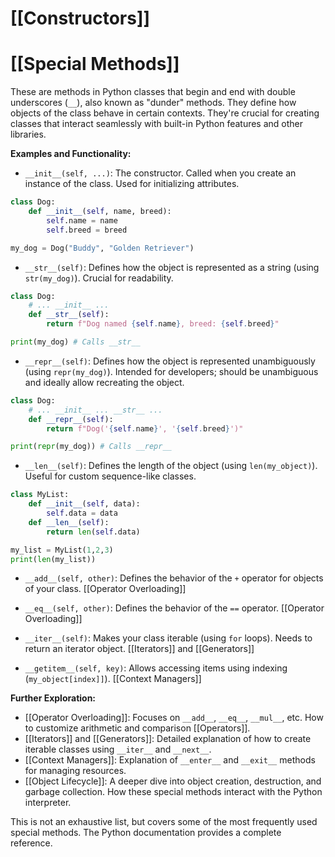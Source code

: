 # [[Constructors]]
# [[Special Methods]] 
These are methods in Python classes that begin and end with double underscores (`__`), also known as "dunder" methods. They define how objects of the class behave in certain contexts.  They're crucial for creating classes that interact seamlessly with built-in Python features and other libraries.

**Examples and Functionality:**

* `__init__(self, ...)`:  The constructor. Called when you create an instance of the class.  Used for initializing attributes.

```python
class Dog:
    def __init__(self, name, breed):
        self.name = name
        self.breed = breed

my_dog = Dog("Buddy", "Golden Retriever")
```

* `__str__(self)`: Defines how the object is represented as a string (using `str(my_dog)`).  Crucial for readability.

```python
class Dog:
    # ... __init__ ...
    def __str__(self):
        return f"Dog named {self.name}, breed: {self.breed}"

print(my_dog) # Calls __str__
```

* `__repr__(self)`: Defines how the object is represented unambiguously (using `repr(my_dog)`).  Intended for developers; should be unambiguous and ideally allow recreating the object.

```python
class Dog:
    # ... __init__ ... __str__ ...
    def __repr__(self):
        return f"Dog('{self.name}', '{self.breed}')"

print(repr(my_dog)) # Calls __repr__
```

* `__len__(self)`:  Defines the length of the object (using `len(my_object)`).  Useful for custom sequence-like classes.

```python
class MyList:
    def __init__(self, data):
        self.data = data
    def __len__(self):
        return len(self.data)

my_list = MyList(1,2,3)
print(len(my_list))
```

* `__add__(self, other)`: Defines the behavior of the `+` operator for objects of your class. [[Operator Overloading]]

* `__eq__(self, other)`: Defines the behavior of the `==` operator. [[Operator Overloading]]

* `__iter__(self)`:  Makes your class iterable (using `for` loops).  Needs to return an iterator object. [[Iterators]] and [[Generators]]

* `__getitem__(self, key)`: Allows accessing items using indexing (`my_object[index]]`). [[Context Managers]]


**Further Exploration:**

* [[Operator Overloading]]:  Focuses on `__add__`, `__eq__`, `__mul__`, etc.  How to customize arithmetic and comparison [[Operators]].
* [[Iterators]] and [[Generators]]:  Detailed explanation of how to create iterable classes using `__iter__` and `__next__`.
* [[Context Managers]]: Explanation of `__enter__` and `__exit__` methods for managing resources.
* [[Object Lifecycle]]:  A deeper dive into object creation, destruction, and garbage collection.  How these special methods interact with the Python interpreter.

This is not an exhaustive list, but covers some of the most frequently used special methods.  The Python documentation provides a complete reference.
